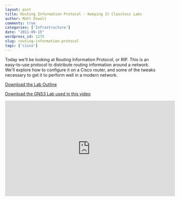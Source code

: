 ```yaml
---
layout: post
title: Routing Information Protocol - Keeping It Classless Labs
author: Matt Oswalt
comments: true
categories: ['Infrastructure']
date: "2011-09-15"
wordpress_id: 1275
slug: routing-information-protocol
tags: ['cisco']
---
```



Today we'll be looking at Routing Information Protocol, or RIP. This is an easy-to-use protocol to distribute routing information around a network. We'll explore how to configure it on a Cisco router, and some of the tweaks necessary to get it to perform well in a modern network.

[Download the Lab Outline](/assets/2011/09/Lab2Outline.pdf)

[Download the GNS3 Lab used in this video](/assets/2011/09/KIC_LABS_2.zip)

<div style="text-align: center"><iframe width="560" height="315" src="http://www.youtube.com/embed/CAZ6Ae3v3RE" frameborder="0" allowfullscreen></iframe></div>
